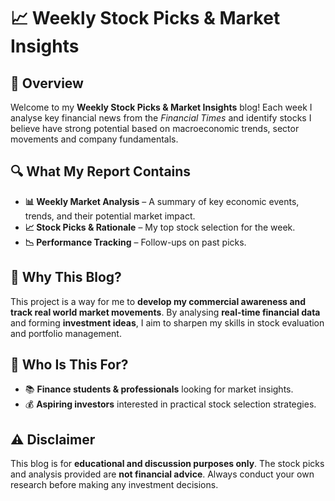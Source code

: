 # 📈 Weekly Stock Picks & Market Insights  

## 📌 Overview  
Welcome to my **Weekly Stock Picks & Market Insights** blog! Each week I analyse key financial news from the *Financial Times* and identify stocks I believe have strong potential based on macroeconomic trends, sector movements and company fundamentals.  

## 🔍 What My Report Contains
- **📊 Weekly Market Analysis** – A summary of key economic events, trends, and their potential market impact.  
- **📈 Stock Picks & Rationale** – My top stock selection for the week.  
- **📉 Performance Tracking** – Follow-ups on past picks.   

## 🎯 Why This Blog?  
This project is a way for me to **develop my commercial awareness and track real world market movements**. By analysing **real-time financial data** and forming **investment ideas**, I aim to sharpen my skills in stock evaluation and portfolio management.  

## 👥 Who Is This For?  
- 📚 **Finance students & professionals** looking for market insights.  
- 💰 **Aspiring investors** interested in practical stock selection strategies.  

## ⚠️ Disclaimer  
This blog is for **educational and discussion purposes only**. The stock picks and analysis provided are **not financial advice**. Always conduct your own research before making any investment decisions.
